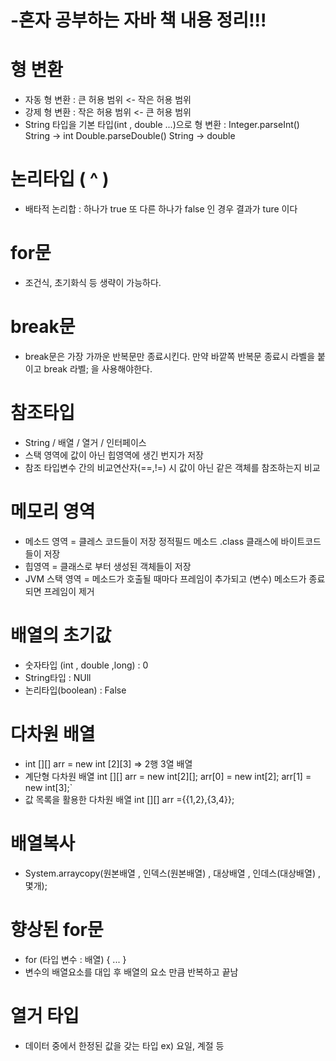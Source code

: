 # -혼자 공부하는 자바 책 내용 정리!!!

# 형 변환
- 자동 형 변환 : 큰 허용 범위 <- 작은 허용 범위
- 강제 형 변환 : 작은 허용 범위 <- 큰 허용 범위
- String 타입을 기본 타입(int , double ...)으로 형 변환 : Integer.parseInt() String -> int
        									            Double.parseDouble() String -> double 

# 논리타입 ( ^ ) 
- 배타적 논리합 : 하나가 true 또 다른 하나가 false 인 경우 결과가 ture 이다

# for문
- 조건식, 초기화식 등 생략이 가능하다.

# break문
- break문은 가장 가까운 반복문만 종료시킨다. 만약 바깥쪽 반복문 종료시 라벨을 붙이고 break 라벨; 을 사용해야한다.

# 참조타입
- String / 배열 / 열거 / 인터페이스
- 스택 영역에 값이 아닌 힙영역에 생긴 번지가 저장
- 참조 타입변수 간의 비교연산자(==,!=) 시 값이 아닌 같은 객체를 참조하는지 비교

# 메모리 영역
- 메소드 영역  = 클레스 코드들이 저장 정적필드 메소드 .class 클래스에 바이트코드들이 저장
- 힙영역 = 클래스로 부터 생성된 객체들이 저장
- JVM 스택 영역 = 메소드가 호출될 때마다 프레임이 추가되고 (변수) 메소드가 종료되면 프레임이 제거

# 배열의 초기값
- 숫자타입 (int , double ,long) : 0
- String타입 : NUll
- 논리타입(boolean) : False

# 다차원 배열
- int [][] arr = new int [2][3]  => 2행 3열 배열
- 계단형 다차원 배열  int [][] arr = new int[2][];
					 arr[0] = new int[2];
					 arr[1] = new int[3];`
- 값 목록을 활용한 다차원 배열 int [][] arr ={{1,2},{3,4}}; 


# 배열복사
- System.arraycopy(원본배열 , 인덱스(원본배열) , 대상배열 , 인데스(대상배열) , 몇개);

# 향상된 for문
- for (타입 변수 : 배열) { ... } 
- 변수의 배열요소를 대입 후 배열의 요소 만큼 반복하고 끝남	

# 열거 타입
- 데이터 중에서 한정된 값을 갖는 타입 ex) 요일, 계절 등

